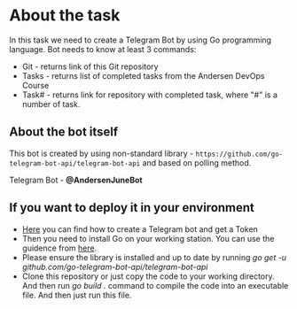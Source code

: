 # About the task #
In this task we need to create a Telegram Bot by using Go programming language. Bot needs to know at least 3 commands:  
* Git - returns link of this Git repository
* Tasks - returns list of completed tasks from the Andersen DevOps Course
* Task# - returns link for repository with completed task, where "#" is a number of task.


## About the bot itself ##  
This bot is created by using non-standard library - `https://github.com/go-telegram-bot-api/telegram-bot-api` and based on polling method.  

Telegram Bot - **@AndersenJuneBot**

## If you want to deploy it in your environment ##
* [Here](https://core.telegram.org/bots/#3-how-do-i-create-a-bot) you can find how to create a Telegram bot and get a Token  
* Then you need to install Go on your working station. You can use the guidence from [here](https://golang.org/doc/install).   
* Please ensure the library is installed and up to date by running *go get -u github.com/go-telegram-bot-api/telegram-bot-api*  
* Clone this repository or just copy the code to your working directory. And then run *go build .* command to compile the code into an executable file. And then just run this file. 
